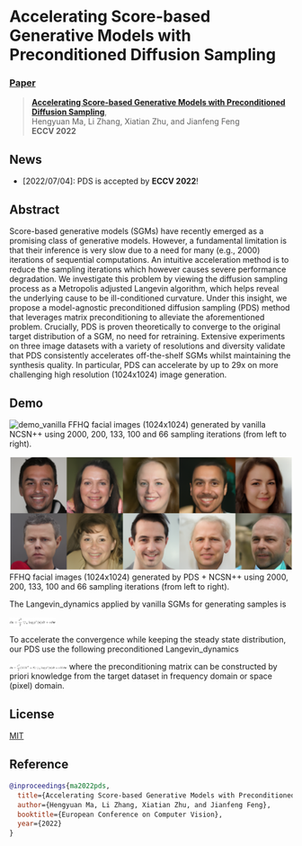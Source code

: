 # Accelerating Score-based Generative Models with Preconditioned Diffusion Sampling
###  [Paper](https://arxiv.org/abs/)
> [**Accelerating Score-based Generative Models with Preconditioned Diffusion Sampling**](https://arxiv.org/abs/),            
> Hengyuan Ma, Li Zhang, Xiatian Zhu, and Jianfeng Feng   
> **ECCV 2022**

## News
- [2022/07/04]: PDS is accepted by **ECCV 2022**!

## Abstract
Score-based generative models (SGMs) have recently emerged as a promising class of generative models. However, a fundamental limitation is that their inference is very slow due to a need for many (e.g., 2000) iterations of sequential computations. An intuitive acceleration method is to reduce the sampling iterations which however causes severe performance degradation. We investigate this problem by viewing the diffusion sampling process as a Metropolis adjusted Langevin algorithm, which helps reveal the underlying cause to be ill-conditioned curvature. Under this insight, we propose a model-agnostic preconditioned diffusion sampling (PDS) method that leverages matrix preconditioning to alleviate the aforementioned problem. Crucially, PDS is proven theoretically to converge to the original target distribution of a SGM, no need for retraining. Extensive experiments on three image datasets with a variety of resolutions and diversity validate that PDS consistently accelerates off-the-shelf SGMs whilst maintaining the synthesis quality. In particular, PDS can accelerate by up to 29x on more challenging high resolution (1024x1024) image generation.

## Demo
![demo_vanilla](src/ffhq_demo1.png)
FFHQ facial images (1024x1024) generated by vanilla NCSN++ using 2000,  200, 133, 100 and 66 sampling iterations (from left to right).

![demo_ours](src/ffhq_demo2.png)
FFHQ facial images (1024x1024) generated by PDS + NCSN++ using 2000,  200, 133, 100 and 66 sampling iterations (from left to right).

The Langevin_dynamics applied by vanilla SGMs for generating samples is

<img src="src/Langevin_dynamics.png" style="zoom:10%"  align=center />

To accelerate the convergence while keeping the steady state distribution, our PDS use the following preconditioned Langevin_dynamics

<img src="src/preconditioned_Langevin_dynamics.png" style="zoom:10%"  align=center />
where the preconditioning matrix can be constructed by priori knowledge from the target dataset in frequency domain or space (pixel) domain.  

## License

[MIT](LICENSE)
## Reference

```bibtex
@inproceedings{ma2022pds,
  title={Accelerating Score-based Generative Models with Preconditioned Diffusion Sampling},
  author={Hengyuan Ma, Li Zhang, Xiatian Zhu, and Jianfeng Feng},
  booktitle={European Conference on Computer Vision},
  year={2022}
}
```
